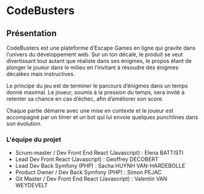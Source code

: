 # CodeBusters

## Présentation

CodeBusters est une plateforme d’Escape Games en ligne qui gravite dans l’univers du développement web. Sur un ton décalé, le produit se veut divertissant tout autant que réaliste dans ses énigmes, le propos étant de plonger le joueur dans le milieu en l’invitant à résoudre des énigmes décalées mais instructives.

Le principe du jeu est de terminer le parcours d’énigmes dans un temps donné maximal. Le joueur, soumis à la pression du temps, sera invité à retenter sa chance en cas d’échec, afin d’améliorer son score.

Chaque partie démarre avec une mise en contexte et le joueur est accompagné par un timer et un bot qui lui envoie quelques punchlines dans son évolution.

### L'équipe du projet

- Scrum-master / Dev Front End React (Javascript) : Elena BATTISTI
- Lead Dev Front React (Javascript) : Geoffrey DECOBERT
- Lead Dev Back Symfony (PHP) : Sacha HUYNH VAN-HARDEBOLLE
- Product Owner / Dev Back Symfony (PHP) : Simon PEJAC
- Git Master / Dev Front End React (Javascript) : Valentin VAN WEYDEVELT
